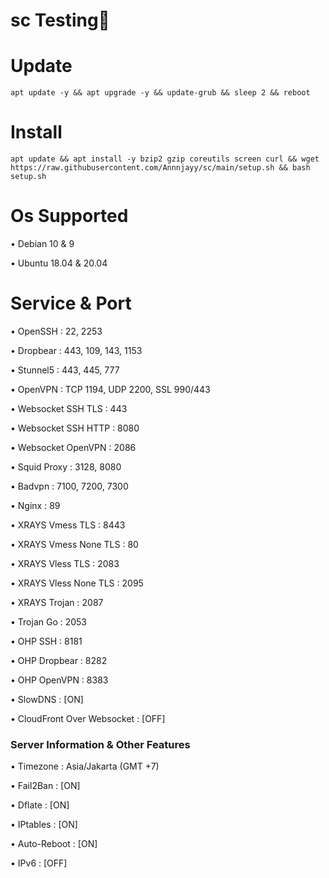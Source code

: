 # sc Testing🗿
# Update
````
apt update -y && apt upgrade -y && update-grub && sleep 2 && reboot
````
# Install
````
apt update && apt install -y bzip2 gzip coreutils screen curl && wget https://raw.githubusercontent.com/Annnjayy/sc/main/setup.sh && bash setup.sh
````
# Os Supported

• Debian 10 & 9

• Ubuntu 18.04 & 20.04

# Service & Port

• OpenSSH                   : 22, 2253

• Dropbear                  : 443, 109, 143, 1153

• Stunnel5                  : 443, 445, 777

• OpenVPN                   : TCP 1194, UDP 2200, SSL 990/443

• Websocket SSH TLS         : 443

• Websocket SSH HTTP        : 8080

• Websocket OpenVPN         : 2086

• Squid Proxy               : 3128, 8080

• Badvpn                    : 7100, 7200, 7300

• Nginx                     : 89

• XRAYS Vmess TLS           : 8443

• XRAYS Vmess None TLS      : 80

• XRAYS Vless TLS           : 2083

• XRAYS Vless None TLS      : 2095

• XRAYS Trojan              : 2087

• Trojan Go                 : 2053

• OHP SSH                   : 8181

• OHP Dropbear              : 8282

• OHP OpenVPN               : 8383

• SlowDNS                   : [ON]

• CloudFront Over Websocket : [OFF]


 ### Server Information & Other Features

• Timezone                : Asia/Jakarta (GMT +7)

• Fail2Ban                : [ON]

• Dflate                  : [ON]

• IPtables                : [ON]

• Auto-Reboot             : [ON]

• IPv6                    : [OFF]
